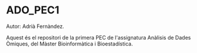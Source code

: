 # ADO_PEC1
Autor: Adrià Fernàndez.

Aquest és el repositori de la primera PEC de l'assignatura Anàlisis de Dades Òmiques, del Màster Bioinformàtica i Bioestadística. 
